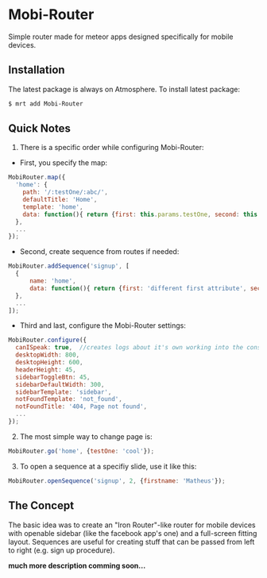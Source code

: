 # Mobi-Router

Simple router made for meteor apps designed specifically for mobile devices.


## Installation

The latest package is always on Atmosphere. To install latest package:

```sh
$ mrt add Mobi-Router
```

## Quick Notes

1. There is a specific order while configuring Mobi-Router:
  - First, you specify the map:

```js
MobiRouter.map({
  'home': {
    path: '/:testOne/:abc/',
    defaultTitle: 'Home',
    template: 'home',
    data: function(){ return {first: this.params.testOne, second: this.params.abc}; },
  },
  ...
});
```

  - Second, create sequence from routes if needed:

```js
MobiRouter.addSequence('signup', [
  {
      name: 'home',
      data: function(){ return {first: 'different first attribute', second: this.params.second}; },
  },
  ...
]);
```

  - Third and last, configure the Mobi-Router settings:

```js
MobiRouter.configure({
  canISpeak: true,  //creates logs about it's own working into the console
  desktopWidth: 800,
  desktopHeight: 600,
  headerHeight: 45,
  sidebarToggleBtn: 45,
  sidebarDefaultWidth: 300,
  sidebarTemplate: 'sidebar',
  notFoundTemplate: 'not_found',
  notFoundTitle: '404, Page not found',
  ...
});
```

2. The most simple way to change page is:

```js
MobiRouter.go('home', {testOne: 'cool'});
```

3. To open a sequence at a specifiy slide, use it like this:

```js
MobiRouter.openSequence('signup', 2, {firstname: 'Matheus'});
```
  
## The Concept
The basic idea was to create an "Iron Router"-like router for mobile devices with openable sidebar 
(like the facebook app's one) and a full-screen fitting layout. Sequences are useful for creating 
stuff that can be passed from left to right (e.g. sign up procedure).

  
**much more description comming soon...**
  
